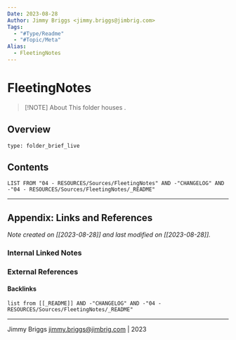 ```yaml
---
Date: 2023-08-28
Author: Jimmy Briggs <jimmy.briggs@jimbrig.com>
Tags:
  - "#Type/Readme"
  - "#Topic/Meta"
Alias:
  - FleetingNotes
---
```


# FleetingNotes

> [!NOTE] About
> This folder houses .

## Overview


```ccard
type: folder_brief_live
```
 

## Contents

```dataview
LIST FROM "04 - RESOURCES/Sources/FleetingNotes" AND -"CHANGELOG" AND -"04 - RESOURCES/Sources/FleetingNotes/_README"
```

***

## Appendix: Links and References

*Note created on [[2023-08-28]] and last modified on [[2023-08-28]].*

### Internal Linked Notes

### External References

#### Backlinks

```dataview
list from [[_README]] AND -"CHANGELOG" AND -"04 - RESOURCES/Sources/FleetingNotes/_README"
```


***

Jimmy Briggs <jimmy.briggs@jimbrig.com> | 2023
